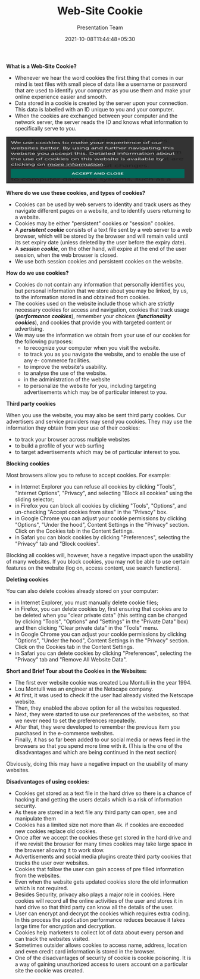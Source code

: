 ﻿---
title: "Web-Site Cookie"
date: 2021-10-08T11:44:48+05:30
draft: false
author: Presentation Team 
description: Cookies can be used by web servers to identity and track users as they navigate different pages on a website, and to identify users returning to a website.
--- 

**What is a Web-Site Cookie?** 

- Whenever we hear the word cookies the first thing that comes in our mind is text files with small piece of data like a username or password that are used to identify your computer as you use them and make your online experience easier and smooth. 
- Data stored in a cookie is created by the server upon your connection. This data is labelled with an ID unique to you and your computer. 
- When the cookies are exchanged between your computer and the network server, the server reads the ID and knows what information to specifically serve to you. 

![> null_](/blog/blog8/1.png)

**Where do we use these cookies, and types of cookies?** 

- Cookies can be used by web servers to identity and track users as they navigate different pages on a website, and to identify users returning to a website. 
- Cookies may be either "persistent" cookies or "session" cookies. 
- A ***persistent cookie*** consists of a text file sent by a web server to a web browser, which will be stored by the browser and will remain valid until its set expiry date (unless deleted by the user before the expiry date). 
- A ***session cookie***, on the other hand, will expire at the end of the user session, when the web browser is closed. 
- We use both session cookies and persistent cookies on the website. 

**How do we use cookies?** 

- Cookies do not contain any information that personally identifies you, but personal information that we store about you may be linked, by us, to the information stored in and obtained from cookies. 
- The cookies used on the website include those which are strictly necessary cookies for access and navigation, cookies that track usage (***performance cookies***), remember your choices (***functionality cookies***), and cookies that provide you with targeted content or advertising. 
- We may use the information we obtain from your use of our cookies for the following purposes: 
  - to recognize your computer when you visit the website. 
  - to track you as you navigate the website, and to enable the use of any e- commerce facilities. 
  - to improve the website's usability. 
  - to analyse the use of the website. 
  - in the administration of the website 
  - to personalize the website for you, including targeting advertisements which may be of particular interest to you. 

**Third party cookies** 

When you use the website, you may also be sent third party cookies. Our advertisers and service providers may send you cookies. They may use the information they obtain from your use of their cookies: 

- to track your browser across multiple websites 
- to build a profile of your web surfing 
- to target advertisements which may be of particular interest to you. 

**Blocking cookies** 

Most browsers allow you to refuse to accept cookies. For example: 

- in Internet Explorer you can refuse all cookies by clicking "Tools", "Internet Options", "Privacy", and selecting "Block all cookies" using the sliding selector; 
- in Firefox you can block all cookies by clicking "Tools", "Options", and un-checking "Accept cookies from sites" in the "Privacy" box. 
- in Google Chrome you can adjust your cookie permissions by clicking "Options", "Under the hood", Content Settings in the "Privacy" section. Click on the Cookies tab in the Content Settings. 
- in Safari you can block cookies by clicking "Preferences", selecting the "Privacy" tab and "Block cookies". 

Blocking all cookies will, however, have a negative impact upon the usability of many websites. If you block cookies, you may not be able to use certain features on the website (log on, access content, use search functions). 

**Deleting cookies** 

You can also delete cookies already stored on your computer: 

- in Internet Explorer, you must manually delete cookie files; 
- in Firefox, you can delete cookies by, first ensuring that cookies are to be deleted when you "clear private data" (this setting can be changed by clicking "Tools", "Options" and "Settings" in the "Private Data" box) and then clicking "Clear private data" in the "Tools" menu. 
- in Google Chrome you can adjust your cookie permissions by clicking "Options", "Under the hood", Content Settings in the "Privacy" section. Click on the Cookies tab in the Content Settings. 
- in Safari you can delete cookies by clicking "Preferences", selecting the "Privacy" tab and "Remove All Website Data". 

**Short and Brief Tour about the Cookies in the Websites:** 

- The first ever website cookie was created Lou Montulli in the year 1994. 
- Lou Montulli was an engineer at the Netscape company. 
- At first, it was used to check if the user had already visited the Netscape website. 
- Then, they enabled the above option for all the websites requested. 
- Next, they were started to use our preferences of the websites, so that we never need to set the preferences repeatedly. 
- After that, they were developed to remember the previous item you purchased in the e-commerce websites. 
- Finally, it has so far been added to our social media or news feed in the browsers so that you spend more time with it. (This is the one of the disadvantages and which are being continued in the next section) 

Obviously, doing this may have a negative impact on the usability of many websites. 

**Disadvantages of using cookies:**

- Cookies get stored as a text file in the hard drive so there is a chance of hacking it and getting the users details which is a risk of information security. 
- As these are stored in a text file any third party can open, see and manipulate them 
- Cookies has a limited size not more than 4k. if cookies are exceeded new cookies replace old cookies. 
- Once after we accept the cookies these get stored in the hard drive and if we revisit the browser for many times cookies may take large space in the browser allowing it to work slow. 
- Advertisements and social media plugins create third party cookies that tracks the user over websites. 
- Cookies that follow the user can gain access of pre filled information from the websites. 
- Even when the website gets updated cookies store the old information which is not required. 
- Besides Security, privacy also plays a major role in cookies. Here cookies will record all the online activities of the user and stores it in hard drive so that third party can know all the details of the user. 
- User can encrypt and decrypt the cookies which requires extra coding. In this process the application performance reduces because it takes large time for encryption and decryption. 
- Cookies help marketers to collect lot of data about every person and can track the websites visited. 
- Sometimes outsider allows cookies to access name, address, location and even credit card information is stored in the browser. 
- One of the disadvantages of security of cookie is cookie poisoning. It is a way of gaining unauthorized access to users account on a particular site the cookie was created. 
